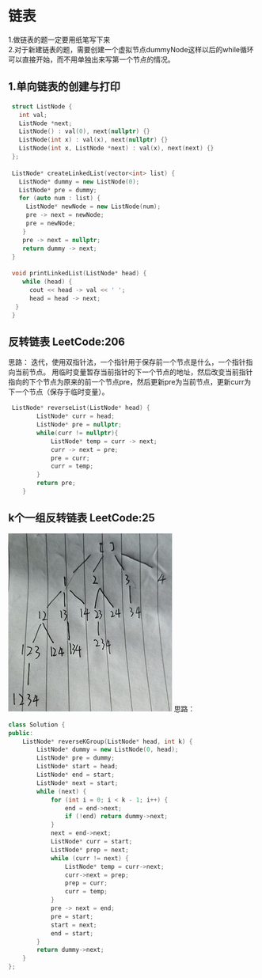# 链表 
1.做链表的题一定要用纸笔写下来  
2.对于新建链表的题，需要创建一个虚拟节点dummyNode这样以后的while循环可以直接开始，而不用单独出来写第一个节点的情况。
## 1.单向链表的创建与打印  
```cpp  
 struct ListNode {
   int val;
   ListNode *next;
   ListNode() : val(0), next(nullptr) {}
   ListNode(int x) : val(x), next(nullptr) {}
   ListNode(int x, ListNode *next) : val(x), next(next) {}
 };

 ListNode* createLinkedList(vector<int> list) {
   ListNode* dummy = new ListNode(0);
   ListNode* pre = dummy;
   for (auto num : list) {
     ListNode* newNode = new ListNode(num);
     pre -> next = newNode;
     pre = newNode;
    }
    pre -> next = nullptr;
    return dummy -> next;
 }

 void printLinkedList(ListNode* head) {
    while (head) {
      cout << head -> val << ' ';
      head = head -> next;
  }
 }
```
## 反转链表 LeetCode:206  
思路： 迭代，使用双指针法，一个指针用于保存前一个节点是什么，一个指针指向当前节点。
用临时变量暂存当前指针的下一个节点的地址，然后改变当前指针指向的下个节点为原来的前一个节点pre，然后更新pre为当前节点，更新curr为下一个节点（保存于临时变量）。  
```cpp  
 ListNode* reverseList(ListNode* head) {
        ListNode* curr = head;
        ListNode* pre = nullptr;
        while(curr != nullptr){
            ListNode* temp = curr -> next;
            curr -> next = pre;
            pre = curr;
            curr = temp;
        }
        return pre;            
    }
```   
## k个一组反转链表 LeetCode:25    
![](https://github.com/994861457/994861457_Algorithm_notes_cpp/blob/main/%E5%9B%BE%E7%89%87/QQ%E5%9B%BE%E7%89%8720220130163738.jpg) 
思路： 
```cpp  
class Solution {
public:
	ListNode* reverseKGroup(ListNode* head, int k) {
		ListNode* dummy = new ListNode(0, head);
		ListNode* pre = dummy;
		ListNode* start = head;
		ListNode* end = start;
		ListNode* next = start;
		while (next) {
			for (int i = 0; i < k - 1; i++) {
				end = end->next;
				if (!end) return dummy->next;
			}
			next = end->next;
			ListNode* curr = start;
			ListNode* prep = next;
			while (curr != next) {
				ListNode* temp = curr->next;
				curr->next = prep;
				prep = curr;
				curr = temp;
			}
			pre -> next = end;
			pre = start;
			start = next;
			end = start;
		}
		return dummy->next;
	}
};
```
